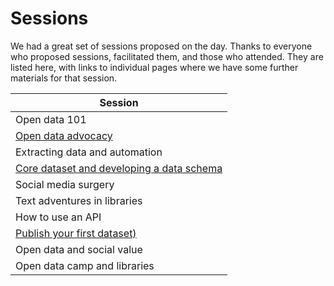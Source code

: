 Sessions
========

We had a great set of sessions proposed on the day. Thanks to everyone who proposed sessions, facilitated them, and those who attended. They are listed here, with links to individual pages where we have some further materials for that session.

| Session |
| ------- |
| Open data 101 |
| [Open data advocacy](open-data-advocacy.md) |
| Extracting data and automation |
| [Core dataset and developing a data schema](core-dataset-and-data-schema.md) |
| Social media surgery |
| Text adventures in libraries |
| How to use an API |
| [Publish your first dataset)](publish-your-first-dataset.md) |
| Open data and social value |
| Open data camp and libraries |
